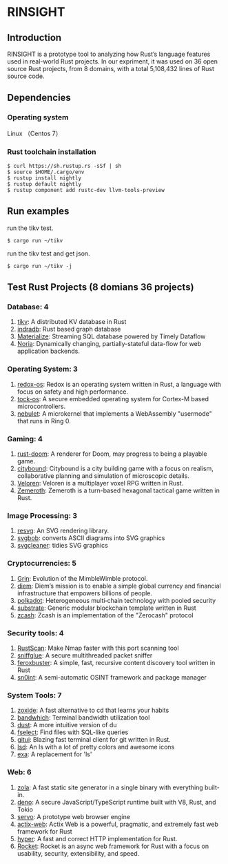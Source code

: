 # RINSIGHT

## Introduction
RINSIGHT is a prototype tool to analyzing how Rust’s language features used in real-world Rust projects.
In our expriment, it was used on 36 open source Rust projects, from 8 domains, with a total 5,108,432 lines of Rust source code.

## Dependencies

### Operating system
Linux （Centos 7）

### Rust toolchain installation
```
$ curl https://sh.rustup.rs -sSf | sh
$ source $HOME/.cargo/env
$ rustup install nightly
$ rustup default nightly
$ rustup component add rustc-dev llvm-tools-preview
```

## Run examples

run the tikv test.
```
$ cargo run ~/tikv
```

run the tikv test and get json.
```
$ cargo run ~/tikv -j
``` 


## Test Rust Projects (8 domians 36 projects)
### Database: 4
1. [tikv](https://github.com/tikv/tikv):
A distributed KV database in Rust  
2. [indradb](https://github.com/indradb/indradb.git):
Rust based graph database  
3. [Materialize](https://github.com/MaterializeInc/materialize):
Streaming SQL database powered by Timely Dataflow   
4. [Noria](https://github.com/mit-pdos/noria):
Dynamically changing, partially-stateful data-flow for web application backends.   


### Operating System: 3
1. [redox-os](https://github.com/redox-os/kernel):
Redox is an operating system written in Rust, a language with focus on safety and high performance.    
2. [tock-os](https://github.com/tock/tock):
A secure embedded operating system for Cortex-M based microcontrollers.   
3. [nebulet](https://github.com/nebulet/nebulet):
A microkernel that implements a WebAssembly "usermode" that runs in Ring 0.   
  


### Gaming: 4
1. [rust-doom](https://github.com/cristicbz/rust-doom): 
A renderer for Doom, may progress to being a playable game.   
2. [citybound](https://github.com/citybound/citybound):
Citybound is a city building game with a focus on realism, collaborative planning and simulation of microscopic details.    
3. [Veloren](https://github.com/veloren/veloren):
Veloren is a multiplayer voxel RPG written in Rust.   
4. [Zemeroth](https://github.com/ozkriff/zemeroth):
Zemeroth is a turn-based hexagonal tactical game written in Rust.  
   

### Image Processing: 3
1. [resvg](https://github.com/RazrFalcon/resvg):
An SVG rendering library.  
2. [svgbob](https://github.com/ivanceras/svgbob):
converts ASCII diagrams into SVG graphics  
3. [svgcleaner](https://github.com/RazrFalcon/svgcleaner):
tidies SVG graphics  
  

### Cryptocurrencies: 5
1. [Grin](https://github.com/mimblewimble/grin/):
Evolution of the MimbleWimble protocol.   
2. [diem](https://github.com/diem/diem):
Diem’s mission is to enable a simple global currency and financial infrastructure that empowers billions of people.  
3. [polkadot](https://github.com/paritytech/polkadot):
Heterogeneous multi‑chain technology with pooled security  
4. [substrate](https://github.com/paritytech/substrate):
Generic modular blockchain template written in Rust  
5. [zcash](https://github.com/zcash/zcash):
Zcash is an implementation of the "Zerocash" protocol  
  
### Security tools: 4
1. [RustScan](https://github.com/RustScan/RustScan):
Make Nmap faster with this port scanning tool  
2. [sniffglue](https://github.com/kpcyrd/sniffglue):
A secure multithreaded packet sniffer  
3. [feroxbuster](https://github.com/epi052/feroxbuster):
A simple, fast, recursive content discovery tool written in Rust  
4. [sn0int](https://github.com/kpcyrd/sn0int):
A semi-automatic OSINT framework and package manager  
  
### System Tools: 7
1. [zoxide](https://github.com/ajeetdsouza/zoxide):
A fast alternative to cd that learns your habits  
2. [bandwhich](https://github.com/imsnif/bandwhich):
Terminal bandwidth utilization tool  
3. [dust](https://github.com/bootandy/dust):
A more intuitive version of du  
4. [fselect](https://github.com/jhspetersson/fselect):
Find files with SQL-like queries  
5. [gitui](https://github.com/extrawurst/gitui):
Blazing fast terminal client for git written in Rust.  
6. [lsd](https://github.com/Peltoche/lsd):
An ls with a lot of pretty colors and awesome icons  
7. [exa](https://github.com/ogham/exa):
A replacement for 'ls'  

### Web: 6
1. [zola](https://github.com/getzola/zola ):
A fast static site generator in a single binary with everything built-in.  
2. [deno](https://github.com/denoland/deno):
A secure JavaScript/TypeScript runtime built with V8, Rust, and Tokio  
3. [servo](https://github.com/servo/servo):
A prototype web browser engine  
4. [actix-web](https://github.com/actix/actix-web):
Actix Web is a powerful, pragmatic, and extremely fast web framework for Rust  
5. [hyper](https://github.com/hyperium/hyper):
A fast and correct HTTP implementation for Rust.  
6. [Rocket](https://github.com/SergioBenitez/Rocket):
Rocket is an async web framework for Rust with a focus on usability, security, extensibility, and speed.  
  


